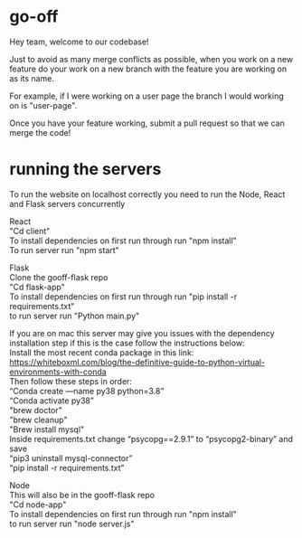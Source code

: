 # go-off

Hey team, welcome to our codebase!

Just to avoid as many merge conflicts as possible, when you work on a new feature
do your work on a new branch with the feature you are working on as its name.

For example, if I were working on a user page the branch I would working on is "user-page".

Once you have your feature working, submit a pull request so that we can merge the code!

# running the servers
To run the website on localhost correctly you need to run the Node, React and Flask servers concurrently

React  
"Cd client"  
To install dependencies on first run through run "npm install"  
To run server run "npm start"  

Flask  
Clone the gooff-flask repo  
"Cd flask-app"  
To install dependencies on first run through run "pip install -r requirements.txt"  
to run server run "Python main.py"  

If you are on mac this server may give you issues with the dependency installation step if this is the case follow the instructions below:   
Install the most recent conda package in this link: https://whiteboxml.com/blog/the-definitive-guide-to-python-virtual-environments-with-conda  
Then follow these steps in order:   
“Conda create —name py38 python=3.8”  
“Conda activate py38”  
"brew doctor"  
"brew cleanup"  
"Brew install mysql"  
Inside requirements.txt change “psycopg==2.9.1” to “psycopg2-binary” and save  
“pip3 uninstall mysql-connector”  
“pip install -r requirements.txt”  

Node  
This will also be in the gooff-flask repo  
"Cd node-app"  
To install dependencies on first run through run "npm install"  
to run server run "node server.js"  
